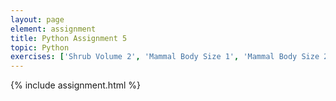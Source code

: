 ```yaml
---
layout: page
element: assignment
title: Python Assignment 5
topic: Python
exercises: ['Shrub Volume 2', 'Mammal Body Size 1', 'Mammal Body Size 2']
---
```


{% include assignment.html %}
